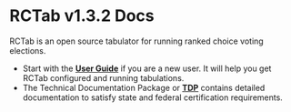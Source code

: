 # RCTab v1.3.2 Docs

RCTab is an open source tabulator for running ranked choice voting elections.


- Start with the **[User Guide](user_guide/user_guide.md)** if you are a new user. It will help you get RCTab configured and running tabulations.
- The Technical Documentation Package or **[TDP](tdp/00_documentation_abstracts.md)** contains detailed documentation to satisfy state and federal certification requirements. 
